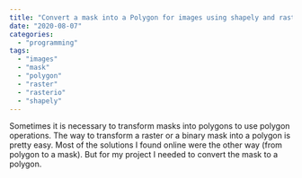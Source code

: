 ```yaml
---
title: "Convert a mask into a Polygon for images using shapely and rasterio"
date: "2020-08-07"
categories: 
  - "programming"
tags: 
  - "images"
  - "mask"
  - "polygon"
  - "raster"
  - "rasterio"
  - "shapely"
---
```


Sometimes it is necessary to transform masks into polygons to use polygon operations. The way to transform a raster or a binary mask into a polygon is pretty easy. Most of the solutions I found online were the other way (from polygon to a mask). But for my project I needed to convert the mask to a polygon.

<script src="https://gist.github.com/rocreguant/4a2e1b762917bd2b80915403f66dcc3a.js"></script>
